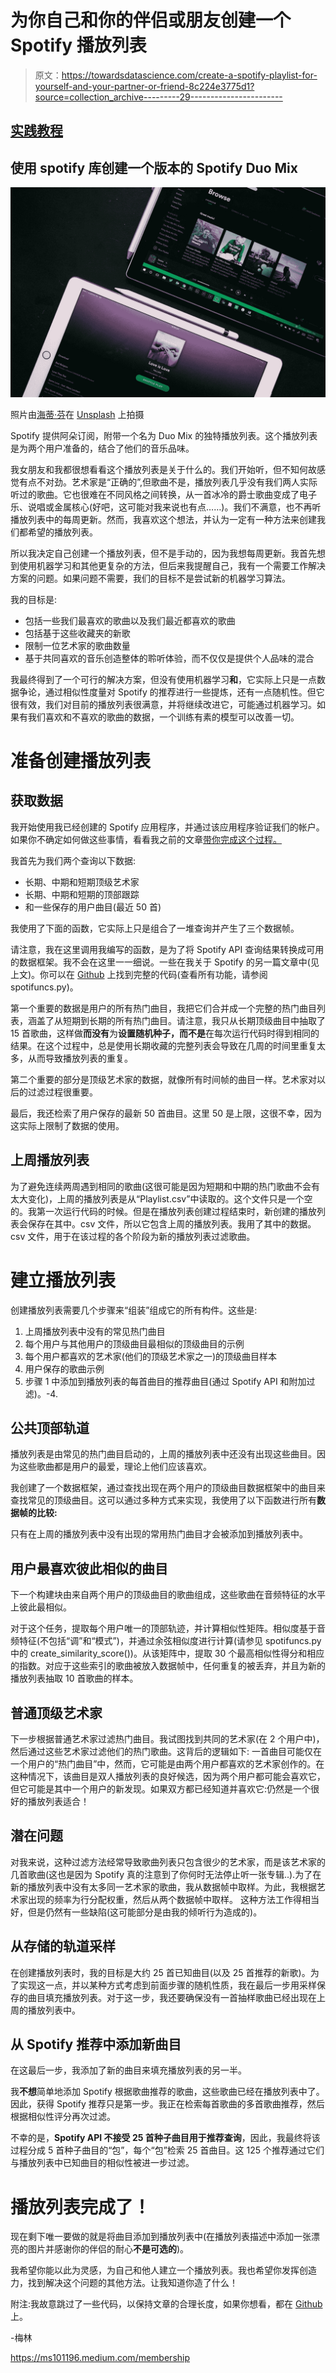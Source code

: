 # 为你自己和你的伴侣或朋友创建一个 Spotify 播放列表

> 原文：<https://towardsdatascience.com/create-a-spotify-playlist-for-yourself-and-your-partner-or-friend-8c224e3775d1?source=collection_archive---------29----------------------->

## [实践教程](https://towardsdatascience.com/tagged/hands-on-tutorials)

## 使用 spotify 库创建一个版本的 Spotify Duo Mix

![](img/da57f78237e6fd47c9f6edbcf4cd882b.png)

照片由[海蒂·芬](https://unsplash.com/@heidifin?utm_source=medium&utm_medium=referral)在 [Unsplash](https://unsplash.com?utm_source=medium&utm_medium=referral) 上拍摄

Spotify 提供阿朵订阅，附带一个名为 Duo Mix 的独特播放列表。这个播放列表是为两个用户准备的，结合了他们的音乐品味。

我女朋友和我都很想看看这个播放列表是关于什么的。我们开始听，但不知何故感觉有点不对劲。艺术家是“正确的”,但歌曲不是，播放列表几乎没有我们两人实际听过的歌曲。它也很难在不同风格之间转换，从一首冰冷的爵士歌曲变成了电子乐、说唱或金属核心(好吧，这可能对我来说也有点……)。我们不满意，也不再听播放列表中的每周更新。然而，我喜欢这个想法，并认为一定有一种方法来创建我们都希望的播放列表。

所以我决定自己创建一个播放列表，但不是手动的，因为我想每周更新。我首先想到使用机器学习和其他更复杂的方法，但后来我提醒自己，我有一个需要工作解决方案的问题。如果问题不需要，我们的目标不是尝试新的机器学习算法。

我的目标是:

*   包括一些我们最喜欢的歌曲以及我们最近都喜欢的歌曲
*   包括基于这些收藏夹的新歌
*   限制一位艺术家的歌曲数量
*   基于共同喜欢的音乐创造整体的聆听体验，而不仅仅是提供个人品味的混合

我最终得到了一个可行的解决方案，但没有使用机器学习**和**，它实际上只是一点数据争论，通过相似性度量对 Spotify 的推荐进行一些提炼，还有一点随机性。但它很有效，我们对目前的播放列表很满意，并将继续改进它，可能通过机器学习。如果有我们喜欢和不喜欢的歌曲的数据，一个训练有素的模型可以改善一切。

# 准备创建播放列表

## 获取数据

我开始使用我已经创建的 Spotify 应用程序，并通过该应用程序验证我们的帐户。如果你不确定如何做这些事情，看看我之前的文章[带你完成这个过程。](/using-python-to-refine-your-spotify-recommendations-6dc08bcf408e)

我首先为我们两个查询以下数据:

*   长期、中期和短期顶级艺术家
*   长期、中期和短期的顶部跟踪
*   和一些保存的用户曲目(最近 50 首)

我使用了下面的函数，它实际上只是组合了一堆查询并产生了三个数据帧。

请注意，我在这里调用我编写的函数，是为了将 Spotify API 查询结果转换成可用的数据框架。我不会在这里一一细说。一些在我关于 Spotify 的另一篇文章中(见上文)。你可以在 [Github](https://github.com/MerlinSchaefer/spotify_app) 上找到完整的代码(查看所有功能，请参阅 spotifuncs.py)。

第一个重要的数据是用户的所有热门曲目，我把它们合并成一个完整的热门曲目列表，涵盖了从短期到长期的所有热门曲目。请注意，我只从长期顶级曲目中抽取了 15 首歌曲，这样做**而没有**为**设置随机种子，而不是**在每次运行代码时得到相同的结果。在这个过程中，总是使用长期收藏的完整列表会导致在几周的时间里重复太多，从而导致播放列表的重复。

第二个重要的部分是顶级艺术家的数据，就像所有时间帧的曲目一样。艺术家对以后的过滤过程很重要。

最后，我还检索了用户保存的最新 50 首曲目。这里 50 是上限，这很不幸，因为这实际上限制了数据的使用。

## 上周播放列表

为了避免连续两周遇到相同的歌曲(这很可能是因为短期和中期的热门歌曲不会有太大变化)，上周的播放列表是从“Playlist.csv”中读取的。这个文件只是一个空的。我第一次运行代码的时候。但是在播放列表创建过程结束时，新创建的播放列表会保存在其中。csv 文件，所以它包含上周的播放列表。我用了其中的数据。csv 文件，用于在该过程的各个阶段为新的播放列表过滤歌曲。

# **建立播放列表**

创建播放列表需要几个步骤来“组装”组成它的所有构件。这些是:

1.  上周播放列表中没有的常见热门曲目
2.  每个用户与其他用户的顶级曲目最相似的顶级曲目的示例
3.  每个用户都喜欢的艺术家(他们的顶级艺术家之一)的顶级曲目样本
4.  用户保存的歌曲示例
5.  步骤 1 中添加到播放列表的每首曲目的推荐曲目(通过 Spotify API 和附加过滤)。-4.

## 公共顶部轨道

播放列表是由常见的热门曲目启动的，上周的播放列表中还没有出现这些曲目。因为这些歌曲都是用户的最爱，理论上他们应该喜欢。

我创建了一个数据框架，通过查找出现在两个用户的顶级曲目数据框架中的曲目来查找常见的顶级曲目。这可以通过多种方式来实现，我使用了以下函数进行所有**数据帧的比较:**

只有在上周的播放列表中没有出现的常用热门曲目才会被添加到播放列表中。

## 用户最喜欢彼此相似的曲目

下一个构建块由来自两个用户的顶级曲目的歌曲组成，这些歌曲在音频特征的水平上彼此最相似。

对于这个任务，提取每个用户唯一的顶部轨迹，并计算相似性矩阵。相似度基于音频特征(不包括“调”和“模式”)，并通过余弦相似度进行计算(请参见 spotifuncs.py 中的 create_similarity_score())。从该矩阵中，提取 30 个最高相似性得分和相应的指数。对应于这些索引的歌曲被放入数据帧中，任何重复的被丢弃，并且为新的播放列表抽取 10 首歌曲的样本。

## 普通顶级艺术家

下一步根据普通艺术家过滤热门曲目。我试图找到共同的艺术家(在 2 个用户中)，然后通过这些艺术家过滤他们的热门歌曲。这背后的逻辑如下:
一首曲目可能仅在一个用户的“热门曲目”中，然而，它可能是由两个用户都喜欢的艺术家创作的。在这种情况下，该曲目是双人播放列表的良好候选，因为两个用户都可能会喜欢它，但它可能是其中一个用户的新发现。如果双方都已经知道并喜欢它:仍然是一个很好的播放列表适合！

## 潜在问题

对我来说，这种过滤方法经常导致歌曲列表只包含很少的艺术家，而是该艺术家的几首歌曲(这也是因为 Spotify 真的注意到了你何时无法停止听一张专辑..).为了在新的播放列表中没有太多同一艺术家的歌曲，我从数据帧中取样。为此，我根据艺术家出现的频率为行分配权重，然后从两个数据帧中取样。
这种方法工作得相当好，但是仍然有一些缺陷(这可能部分是由我的倾听行为造成的)。

## 从存储的轨道采样

在创建播放列表时，我的目标是大约 25 首已知曲目(以及 25 首推荐的新歌)。为了实现这一点，并以某种方式考虑到前面步骤的随机性质，我在最后一步用采样保存的曲目填充播放列表。对于这一步，我还要确保没有一首抽样歌曲已经出现在上周的播放列表中。

## 从 Spotify 推荐中添加新曲目

在这最后一步，我添加了新的曲目来填充播放列表的另一半。

我**不想**简单地添加 Spotify 根据歌曲推荐的歌曲，这些歌曲已经在播放列表中了。因此，获得 Spotify 推荐只是第一步。我正在检索每首歌曲的多首歌曲推荐，然后根据相似性评分再次过滤。

不幸的是，**Spotify API 不接受 25 首种子曲目用于推荐查询**，因此，我最终将该过程分成 5 首种子曲目的“包”，每个“包”检索 25 首曲目。这 125 个推荐通过它们与播放列表中已知曲目的相似性被进一步过滤。

# 播放列表完成了！

现在剩下唯一要做的就是将曲目添加到播放列表中(在播放列表描述中添加一张漂亮的图片并感谢你的伴侣的耐心**不是可选的**)。

我希望你能以此为灵感，为自己和他人建立一个播放列表。我也希望你发挥创造力，找到解决这个问题的其他方法。让我知道你造了什么！

附注:我故意跳过了一些代码，以保持文章的合理长度，如果你想看，都在 [Github](https://github.com/MerlinSchaefer/spotify_app) 上。

-梅林

<https://ms101196.medium.com/membership> 